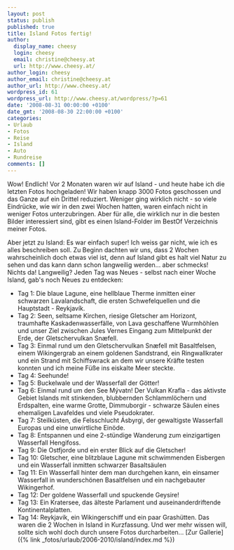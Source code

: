 ```yaml
---
layout: post
status: publish
published: true
title: Island Fotos fertig!
author:
  display_name: cheesy
  login: cheesy
  email: christine@cheesy.at
  url: http://www.cheesy.at/
author_login: cheesy
author_email: christine@cheesy.at
author_url: http://www.cheesy.at/
wordpress_id: 61
wordpress_url: http://www.cheesy.at/wordpress/?p=61
date: '2008-08-31 00:00:00 +0100'
date_gmt: '2008-08-30 22:00:00 +0100'
categories:
- Urlaub
- Fotos
- Reise
- Island
- Auto
- Rundreise
comments: []
---
```

<!--:de--><!-- 5102-->Wow! Endlich! Vor 2 Monaten waren wir auf Island - und heute habe ich die letzten Fotos hochgeladen! Wir haben knapp 3000 Fotos geschossen und das Ganze auf ein Drittel reduziert. Weniger ging wirklich nicht - so viele Eindrücke, wie wir in den zwei Wochen hatten, waren einfach nicht in weniger Fotos unterzubringen. Aber für alle, die wirklich nur in die besten Bilder interessiert sind, gibt es einen Island-Folder im BestOf Verzeichnis meiner Fotos.
Aber jetzt zu Island: Es war einfach super! Ich weiss gar nicht, wie ich es alles beschreiben soll. Zu Beginn dachten wir uns, dass 2 Wochen wahrscheinlich doch etwas viel ist, denn auf Island gibt es halt viel Natur zu sehen und das kann dann schon langweilig werden... aber schmecks! Nichts da! Langweilig? Jeden Tag was Neues - selbst nach einer Woche Island, gab's noch Neues zu entdecken:
- Tag 1: Die blaue Lagune, eine hellblaue Therme inmitten einer schwarzen Lavalandschaft, die ersten Schwefelquellen und die Hauptstadt - Reykjavík.
- Tag 2: Seen, seltsame Kirchen, riesige Gletscher am Horizont, traumhafte Kaskadenwasserfälle, von Lava geschaffene Wurmhöhlen und unser Ziel zwischen Jules Vernes Eingang zum Mittelpunkt der Erde, der Gletschervulkan Snæfell.
- Tag 3: Einmal rund um den Gletschervulkan Snæfell mit Basaltfelsen, einem Wikingergrab an einem goldenen Sandstrand, ein Ringwallkrater und ein Strand mit Schiffswrack an dem wir unsere Kräfte testen konnten und ich meine Füße ins eiskalte Meer steckte.
- Tag 4: Seehunde!
- Tag 5: Buckelwale und der Wasserfall der Götter!
- Tag 6: Einmal rund um den See Mývatn! Der Vulkan Krafla - das aktivste Gebiet Islands mit stinkenden, blubbernden Schlammlöchern und Erdspalten, eine warme Grotte, Dimmuborgir - schwarze Säulen eines ehemaligen Lavafeldes und viele Pseudokrater.
- Tag 7: Steilküsten, die Felsschlucht Ásbyrgi, der gewaltigste Wasserfall Europas und eine unwirtliche Einöde.
- Tag 8: Entspannen und eine 2-stündige Wanderung zum einzigartigen Wasserfall Hengifoss.
- Tag 9: Die Ostfjorde und ein erster Blick auf die Gletscher!
- Tag 10: Gletscher, eine blitzblaue Lagune mit schwimmenden Eisbergen und ein Wasserfall inmitten schwarzer Basaltsäulen
- Tag 11: Ein Wasserfall hinter dem man durchgehen kann, ein einsamer Wasserfall in wunderschönen Basaltfelsen und ein nachgebauter Wikingerhof.
- Tag 12: Der goldene Wasserfall und spuckende Geysire!
- Tag 13: Ein Kratersee, das älteste Parlament und auseinanderdriftende Kontinentalplatten.
- Tag 14: Reykjavik, ein Wikingerschiff und ein paar Grashütten.
Das waren die 2 Wochen in Island in Kurzfassung. Und wer mehr wissen will, sollte sich wohl doch durch unsere Fotos durcharbeiten...
[Zur Gallerie]({% link _fotos/urlaub/2006-2010/island/index.md %})
<!--:-->
